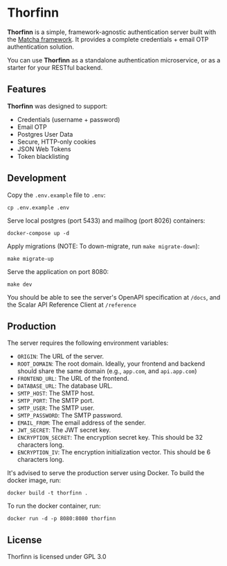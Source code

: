 # Thorfinn

**Thorfinn** is a simple, framework-agnostic authentication server built with the [Matcha framework](https://github.com/abyanmajid/matcha). It provides a complete credentials + email OTP authentication solution.

You can use **Thorfinn** as a standalone authentication microservice, or as a starter for your RESTful backend.

## Features

**Thorfinn** was designed to support:

- Credentials (username + password)
- Email OTP
- Postgres User Data
- Secure, HTTP-only cookies
- JSON Web Tokens
- Token blacklisting

## Development

Copy the `.env.example` file to `.env`:

```
cp .env.example .env
```

Serve local postgres (port 5433) and mailhog (port 8026) containers:

```
docker-compose up -d
```

Apply migrations (NOTE: To down-migrate, run `make migrate-down`):

```
make migrate-up
```

Serve the application on port 8080:

```
make dev
```

You should be able to see the server's OpenAPI specification at `/docs`, and the Scalar API Reference Client at `/reference`

## Production

The server requires the following environment variables:

- `ORIGIN`: The URL of the server.
- `ROOT_DOMAIN`: The root domain. Ideally, your frontend and backend should share the same domain (e.g., `app.com`, and `api.app.com`)
- `FRONTEND_URL`: The URL of the frontend.
- `DATABASE_URL`: The database URL.
- `SMTP_HOST`: The SMTP host.
- `SMTP_PORT`: The SMTP port.
- `SMTP_USER`: The SMTP user.
- `SMTP_PASSWORD`: The SMTP password.
- `EMAIL_FROM`: The email address of the sender.
- `JWT_SECRET`: The JWT secret key.
- `ENCRYPTION_SECRET`: The encryption secret key. This should be 32 characters long.
- `ENCRYPTION_IV`: The encryption initialization vector. This should be 6 characters long.

It's advised to serve the production server using Docker. To build the docker image, run:

```
docker build -t thorfinn .
```

To run the docker container, run:

```
docker run -d -p 8080:8080 thorfinn
```

## License

Thorfinn is licensed under GPL 3.0